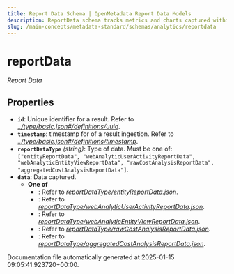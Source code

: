 ```yaml
---
title: Report Data Schema | OpenMetadata Report Data Models
description: ReportData schema tracks metrics and charts captured within analytics reports.
slug: /main-concepts/metadata-standard/schemas/analytics/reportdata
---
```


# reportData

*Report Data*

## Properties

- **`id`**: Unique identifier for a result. Refer to *[../type/basic.json#/definitions/uuid](#/type/basic.json#/definitions/uuid)*.
- **`timestamp`**: timestamp for of a result ingestion. Refer to *[../type/basic.json#/definitions/timestamp](#/type/basic.json#/definitions/timestamp)*.
- **`reportDataType`** *(string)*: Type of data. Must be one of: `["entityReportData", "webAnalyticUserActivityReportData", "webAnalyticEntityViewReportData", "rawCostAnalysisReportData", "aggregatedCostAnalysisReportData"]`.
- **`data`**: Data captured.
  - **One of**
    - : Refer to *[reportDataType/entityReportData.json](#portDataType/entityReportData.json)*.
    - : Refer to *[reportDataType/webAnalyticUserActivityReportData.json](#portDataType/webAnalyticUserActivityReportData.json)*.
    - : Refer to *[reportDataType/webAnalyticEntityViewReportData.json](#portDataType/webAnalyticEntityViewReportData.json)*.
    - : Refer to *[reportDataType/rawCostAnalysisReportData.json](#portDataType/rawCostAnalysisReportData.json)*.
    - : Refer to *[reportDataType/aggregatedCostAnalysisReportData.json](#portDataType/aggregatedCostAnalysisReportData.json)*.


Documentation file automatically generated at 2025-01-15 09:05:41.923720+00:00.
